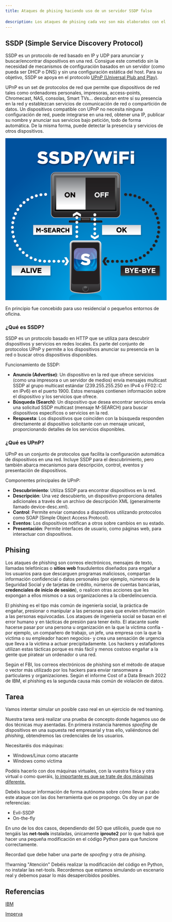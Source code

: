 ```yaml
---
title: Ataques de phising haciendo uso de un servidor SSDP falso

description: Los ataques de phising cada vez son más elaborados con el fin de poder engañar con mayores garantías a las víctimas. En este caso vamos a simular ser un recurso compartido en una red, de tal forma que cuando un incauto intente acceder, se le redirigirá a una pantalla de login. En el hipotético proceso de login, se capturará usuario y contraseña.
---
```


## SSDP (Simple Service Discovery Protocol)

SSDP es un protocolo de red basado en IP y UDP para anunciar y buscar/encontrar dispositivos en una red. Consigue este cometido sin la necesidad de mecanismos de configuración basados en un servidor (como pueda ser DHCP o DNS) y sin una configuración estática del host. Para su objetivo, SSDP se apoya en el protocolo [UPnP (Universal Plub and Play)](https://en.wikipedia.org/wiki/Universal_Plug_and_Play).

UPnP es un set de protocolos de red que permite que dispositivos de red tales como ordenadores personales, impresoras, access-points, Chromecast, NAS, consolas, Smart TVs... descubran entre sí su presencia en la red y establezcan servicios de comunicación de red o compartición de datos. Un dispositivos compatible con UPnP no necesita ninguna configuración de red, puede integrarse en una red, obtener una IP, publicar su nombre y anunciar sus servicios bajo petición, todo de forma automática. De la misma forma, puede detectar la presencia y servicios de otros dispositivos.

![](../img/ssdp_wifi.png)

En principio fue concebido para uso residencial o pequeños entornos de oficina.

### ¿Qué es SSDP?

SSDP es un protocolo basado en HTTP que se utiliza para descubrir dispositivos y servicios en redes locales. Es parte del conjunto de protocolos UPnP y permite a los dispositivos anunciar su presencia en la red o buscar otros dispositivos disponibles.

Funcionamiento de SSDP:

+ **Anuncio (Advertise)**: Un dispositivo en la red que ofrece servicios (como una impresora o un servidor de medios) envía mensajes multicast SSDP al grupo multicast estándar (239.255.255.250 en IPv4 o FF02::C en IPv6) en el puerto 1900. Estos mensajes contienen información sobre el dispositivo y los servicios que ofrece.
+ **Búsqueda (Search)**: Un dispositivo que desea encontrar servicios envía una solicitud SSDP multicast (mensaje M-SEARCH) para buscar dispositivos específicos o servicios en la red.
+ **Respuesta**: Los dispositivos que coinciden con la búsqueda responden directamente al dispositivo solicitante con un mensaje unicast, proporcionando detalles de los servicios disponibles.

### ¿Qué es UPnP?

UPnP es un conjunto de protocolos que facilita la configuración automática de dispositivos en una red. Incluye SSDP para el descubrimiento, pero también abarca mecanismos para descripción, control, eventos y presentación de dispositivos.

Componentes principales de UPnP:

+ **Descubrimiento**: Utiliza SSDP para encontrar dispositivos en la red.
+ **Descripción**: Una vez descubierto, un dispositivo proporciona detalles adicionales a través de un archivo de descripción XML (generalmente llamado device-desc.xml).
+ **Control**: Permite enviar comandos a dispositivos utilizando protocolos como SOAP (Simple Object Access Protocol).
+ **Eventos**: Los dispositivos notifican a otros sobre cambios en su estado.
+ **Presentación**: Permite interfaces de usuario, como páginas web, para interactuar con dispositivos.

## Phising

Los ataques de phishing son correos electrónicos, mensajes de texto, llamadas telefónicas o **sitios web** fraudulentos diseñados para engañar a los usuarios para que descarguen programas maliciosos, compartan información confidencial o datos personales (por ejemplo, números de la Seguridad Social y de tarjetas de crédito, números de cuentas bancarias, **credenciales de inicio de sesión**), o realicen otras acciones que les expongan a ellos mismos o a sus organizaciones a la ciberdelincuencia.

El phishing es el tipo más común de ingeniería social, la práctica de engañar, presionar o manipular a las personas para que envíen información a las personas equivocadas. Los ataques de ingeniería social se basan en el error humano y en tácticas de presión para tener éxito. El atacante suele hacerse pasar por una persona u organización en la que la víctima confía -por ejemplo, un compañero de trabajo, un jefe, una empresa con la que la víctima o su empleador hacen negocios- y crea una sensación de urgencia que lleva a la víctima a actuar precipitadamente. Los hackers y estafadores utilizan estas tácticas porque es más fácil y menos costoso engañar a la gente que piratear un ordenador o una red.

Según el FBI, los correos electrónicos de phishing son el método de ataque o vector más utilizado por los hackers para enviar ransomware a particulares y organizaciones. Según el informe Cost of a Data Breach 2022 de IBM, el phishing es la segunda causa más común de violación de datos.
## Tarea
Vamos intentar simular un posible caso real en un ejercicio de red teaming.

Nuestra tarea será realizar una prueba de concepto donde hagamos uso de dos técnicas muy asentadas. En primera instancia haremos *spoofing* de dispositivos en una supuesta red empresarial y tras ello, valiéndonos del *phishing*, obtendremos las credenciales de los usuarios.

Necesitaréis dos máquinas:

+ Windows/Linux como atacante
+ Windows como víctima

Podéis hacerlo con dos máquinas virtuales, con la vuestra física y otra virtual o como queráis, <u>lo importante es que se trate de dos máquinas diferente.</u>

Debéis buscar información de forma autónoma sobre cómo llevar a cabo este ataque con las dos herramienta que os propongo. Os doy un par de referencias:

- Evil-SSDP
- On-the-fly

En uno de los dos casos, dependiendo del SO que utilicéis, puede que no tengáis las **net-tools** instaladas, únicamente **iproute2** por lo que habrá que hacer una pequeña modificación en el código Python para que funcione correctamente.

Recordad que debe haber una parte de *spoofing* y otra de *phising*.

!!!warning "Atención"
    Debéis realizar la modificación del código en Python, no instalar las net-tools. Recordemos que estamos simulando un escenario real y debemos pasar lo más desapercibidos posibles.

## Referencias

[IBM](https://www.ibm.com/topics/phishing)

[Imperva](https://www.imperva.com/learn/application-security/phishing-attack-scam/)